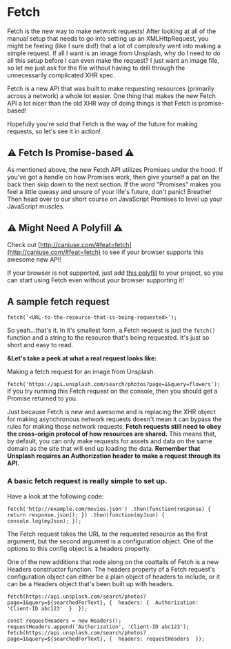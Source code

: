 # Fetch

Fetch is the new way to make network requests! After looking at all of the manual setup that needs to go into setting up an XMLHttpRequest, you might be feeling (like I sure did!) that a lot of complexity went into making a simple request. If all I want is an image from Unsplash, why do I need to do all this setup before I can even make the request? I just want an image file, so let me just ask for the file without having to drill through the unnecessarily complicated XHR spec.

Fetch is a new API that was built to make requesting resources (primarily across a network) a whole lot easier. One thing that makes the new Fetch API a lot nicer than the old XHR way of doing things is that Fetch is promise-based!

Hopefully you're sold that Fetch is the way of the future for making requests, so let's see it in action!

## ⚠️ Fetch Is Promise-based ⚠️
As mentioned above, the new Fetch API utilizes Promises under the hood. If you've got a handle on how Promises work, then give yourself a pat on the back then skip down to the next section. If the word "Promises" makes you feel a little queasy and unsure of your life's future, don't panic! Breathe! Then head over to our short course on JavaScript Promises to level up your JavaScript muscles.

## ⚠️ Might Need A Polyfill ⚠️
Check out [http://caniuse.com/#feat=fetch](http://caniuse.com/#feat=fetch) to see if your browser supports this awesome new API!

If your browser is not supported, just add [this polyfill](https://github.com/github/fetch) to your project, so you can start using Fetch even without your browser supporting it!


## A sample fetch request

`fetch('<URL-to-the-resource-that-is-being-requested>');`


So yeah...that's it. In it's smallest form, a Fetch request is just the `fetch()` function and a string to the resource that's being requested. It's just so short and easy to read.

**&Let's take a peek at what a real request looks like:**

Making  a fetch request for an image from Unsplash.

`fetch('https://api.unsplash.com/search/photos?page=1&query=flowers');`
If you try running this Fetch request on the console, then you should get a Promise returned to you.

Just because Fetch is new and awesome and is replacing the XHR object for making asynchronous network requests doesn't mean it can bypass the rules for making those network requests. **Fetch requests still need to obey the cross-origin protocol of how resources are shared.** This means that, by default, you can only make requests for assets and data on the same domain as the site that will end up loading the data. 
**Remember that Unsplash requires an Authorization header to make a request through its API.**

### A basic fetch request is really simple to set up. 
Have a look at the following code:

``fetch('http://example.com/movies.json')
  .then(function(response) {
    return response.json();
  })
  .then(function(myJson) {
    console.log(myJson);
  });``


The Fetch request takes the URL to the requested resource as the first argument, but the second argument is a configuration object. One of the options to this config object is a headers property.

One of the new additions that rode along on the coattails of Fetch is a new Headers constructor function. The headers property of a Fetch request's configuration object can either be a plain object of headers to include, or it can be a Headers object that's been built up with headers.

``fetch(https://api.unsplash.com/search/photos?page=1&query=${searchedForText}, { 
     headers: { 
         Authorization: 'Client-ID abc123' 
    } 
});``

``const requestHeaders = new Headers(); 
requestHeaders.append('Authorization', 'Client-ID abc123'); 
fetch(https://api.unsplash.com/search/photos?page=1&query=${searchedForText}, { 
     headers: requestHeaders 
});``